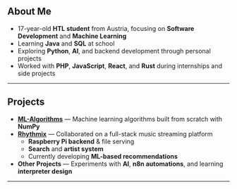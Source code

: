 ## About Me

- 17-year-old **HTL student** from Austria, focusing on **Software Development** and **Machine Learning**  
- Learning **Java** and **SQL** at school  
- Exploring **Python**, **AI**, and backend development through personal projects  
- Worked with **PHP**, **JavaScript**, **React**, and **Rust** during internships and side projects

---

## Projects

- **[ML-Algorithms](https://github.com/RedstPhillip/ML-Algorithms)** — Machine learning algorithms built from scratch with **NumPy**  
- **[Rhythmix](https://github.com/RaphiMuehlbacher/rhythmix)** — Collaborated on a full-stack music streaming platform  
  - **Raspberry Pi backend** & file serving  
  - **Search** and **artist system**  
  - Currently developing **ML-based recommendations**  
- **Other Projects** — Experiments with **AI**, **n8n automations**, and learning **interpreter design**

---
